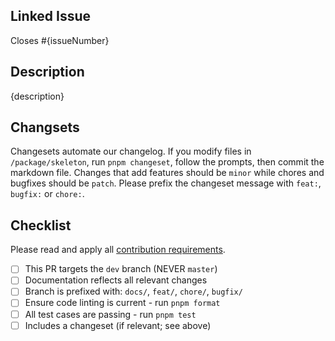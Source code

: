 ## Linked Issue

Closes #{issueNumber}

## Description

{description}

## Changsets

Changesets automate our changelog. If you modify files in `/package/skeleton`, run `pnpm changeset`, follow the prompts, then commit the markdown file. Changes that add features should be `minor` while chores and bugfixes should be `patch`. Please prefix the changeset message with `feat:`, `bugfix:` or `chore:`.

## Checklist

Please read and apply all [contribution requirements](https://www.skeleton.dev/docs/contributing/style-guide#feature-branches).

- [ ] This PR targets the `dev` branch (NEVER `master`)
- [ ] Documentation reflects all relevant changes
- [ ] Branch is prefixed with: `docs/`, `feat/`, `chore/`, `bugfix/`
- [ ] Ensure code linting is current - run `pnpm format`
- [ ] All test cases are passing - run `pnpm test`
- [ ] Includes a changeset (if relevant; see above)
